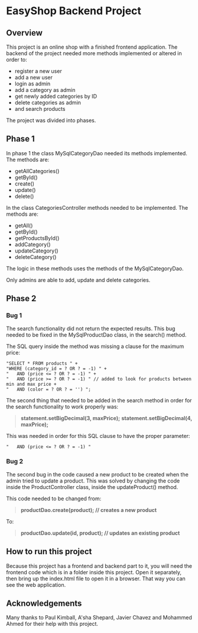 # EasyShop Backend Project

## Overview

This project is an online shop with a finished frontend application. 
The backend of the project needed more methods implemented or altered in order to:
- register a new user
- add a new user
- login as admin
- add a category as admin
- get newly added categories by ID
- delete categories as admin
- and search products

The project was divided into phases. 
## Phase 1

In phase 1 the class MySqlCategoryDao needed its methods implemented.
The methods are:
- getAllCategories()
- getById()
- create()
- update()
- delete()

In the class CategoriesController methods needed to be implemented. 
The methods are:
- getAll()
- getById()
- getProductsById()
- addCategory()
- updateCategory()
- deleteCategory()

The logic in these methods uses the methods of the MySqlCategoryDao.

Only admins are able to add, update and delete categories. 

## Phase 2

### Bug 1

The search functionality did not return the expected results. 
This bug needed to be fixed in the MySqlProductDao class, in the search() method. 

The SQL query inside the method was missing a clause for the maximum price:

    "SELECT * FROM products " +
    "WHERE (category_id = ? OR ? = -1) " +
    "   AND (price <= ? OR ? = -1) " +
    "   AND (price >= ? OR ? = -1) " // added to look for products between min and max price +   
    "   AND (color = ? OR ? = '') ";

The second thing that needed to be added in the search method in order for the search functionality to work properly was:
> **statement.setBigDecimal(3, maxPrice);**
> **statement.setBigDecimal(4, maxPrice);**

This was needed in order for this SQL clause to have the proper parameter:

    "   AND (price <= ? OR ? = -1) "

### Bug 2

The second bug in the code caused a new product to be created when the admin tried to update a product. 
This was solved by changing the code inside the ProductController class, inside the updateProduct() method. 

This code needed to be changed from:
> **productDao.create(product); // creates a new product**

To:
> **productDao.update(id, product); // updates an existing product**

## How to run this project

Because this project has a frontend and backend part to it, you will need the frontend code which is in a folder inside this project. 
Open it separately, then bring up the index.html file to open it in a browser. That way you can see the web application.

## Acknowledgements

Many thanks to Paul Kimball, A'sha Shepard, Javier Chavez and Mohammed Ahmed for their help with this project. 

